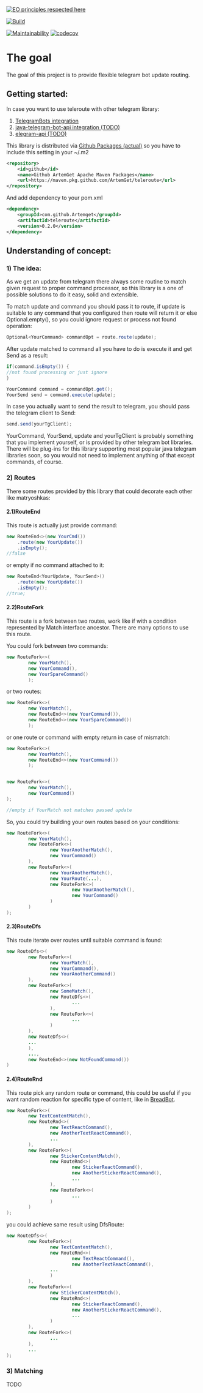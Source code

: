 [![EO principles respected here](https://www.elegantobjects.org/badge.svg)](https://www.elegantobjects.org)

[![Build](https://github.com/ArtemGet/teleroute/actions/workflows/maven.yaml/badge.svg)](https://github.com/ArtemGet/teleroute/actions/workflows/maven.yaml)

[![Maintainability](https://api.codeclimate.com/v1/badges/1e5c08074d3bc271fbb8/maintainability)](https://codeclimate.com/github/ArtemGet/teleroute/maintainability)
[![codecov](https://codecov.io/gh/ArtemGet/teleroute/graph/badge.svg?token=FCGJORYEN5)](https://codecov.io/gh/ArtemGet/teleroute)

# The goal

The goal of this project is to provide flexible telegram bot update routing.

## Getting started:
In case you want to use teleroute with other telegram library:

1) [TelegramBots integration](https://github.com/ArtemGet/teleroute.telegrambots)
2) [java-telegram-bot-api integration (TODO)]()
3) [elegram-api (TODO)]()

This library is distributed via [Github Packages (actual)](https://github.com/ArtemGet/teleroute/packages/2122234) so
you have to include this setting in your ~/.m2

```xml
<repository>
    <id>github</id>
    <name>Github ArtemGet Apache Maven Packages</name>
    <url>https://maven.pkg.github.com/ArtemGet/teleroute</url>
</repository>
```

And add dependency to your pom.xml

```xml
<dependency>
    <groupId>com.github.Artemget</groupId>
    <artifactId>teleroute</artifactId>
    <version>0.2.0</version>
</dependency>
```

## Understanding of concept:

### 1) The idea:

As we get an update from telegram there always some routine to match given request to proper command processor,
so this library is a one of possible solutions to do it easy, solid and extensible.

To match update and command you should pass it to route, if update is suitable to any command that you configured
then route will return it or else Optional.empty(), so you could ignore request or process not found operation:

```java
Optional<YourCommand> commandOpt = route.route(update);
```

After update matched to command all you have to do is execute it and get Send as a result:

```java
if(command.isEmpty()) {
//not found processing or just ignore
}

YourCommand command = commandOpt.get();
YourSend send = command.execute(update);
```

In case you actually want to send the result to telegram, you should pass the telegram client to Send:

```java
send.send(yourTgClient);
```

YourCommand, YourSend, update and yourTgClient is probably something that you implement yourself, or is provided by
other telegram bot libraries. There will be plug-ins for this library supporting most popular java telegram libraries
soon, so you would not need to implement anything of that except commands, of course.

### 2) Routes

There some routes provided by this library that could decorate each other like matryoshkas:

#### 2.1)RouteEnd
This route is actually just provide command:

```java
new RouteEnd<>(new YourCmd())
    .route(new YourUpdate())
    .isEmpty();
//false
```

or empty if no command attached to it:

```java
new RouteEnd<YourUpdate, YourSend>()
    .route(new YourUpdate())
    .isEmpty();
//true;
```

#### 2.2)RouteFork
This route is a fork between two routes, work like if with a condition represented by Match interface ancestor.
There are many options to use this route.

You could fork between two commands:

```java
new RouteFork<>(
        new YourMatch(),
        new YourCommand(),
        new YourSpareCommand()
        );
```

or two routes:

```java
new RouteFork<>(
        new YourMatch(),
        new RouteEnd<>(new YourCommand()),
        new RouteEnd<>(new YourSpareCommand())
        );
```

or one route or command with empty return in case of mismatch:

```java
new RouteFork<>(
        new YourMatch(),
        new RouteEnd<>(new YourCommand())
        );


new RouteFork<>(
        new YourMatch(),
        new YourCommand()
);

//empty if YourMatch not matches passed update
```

So, you could try building your own routes based on your conditions:

```java
new RouteFork<>(
        new YourMatch(),
        new RouteFork<>(
                new YourAnotherMatch(),
                new YourCommand()
        ),
        new RouteFork<>(
                new YourAnotherMatch(),
                new YourRoute(...),
                new RouteFork<>(
                        new YourAnotherMatch(),
                        new YourCommand()
                )
        )
);
```

#### 2.3)RouteDfs
This route iterate over routes until suitable command is found:

```java
new RouteDfs<>(
        new RouteFork<>(
                new YourMatch(),
                new YourCommand(),
                new YourAnotherCommand()
        ),
        new RouteFork<>(
                new SomeMatch(),
                new RouteDfs<>(
                        ...
                ),
                new RouteFork<>(
                        ...
                )
        ),
        new RouteDfs<>(
        ...
        ),
        ...,
        new RouteEnd<>(new NotFoundCommand())
)
```

#### 2.4)RouteRnd
This route pick any random route or command, this could be useful if you want random reaction for specific type of
content, like in [BreadBot](https://github.com/LEVLLN/bread_bot).

```java
new RouteFork<>(
        new TextContentMatch(),
        new RouteRnd<>(
                new TextReactCommand(),
                new AnotherTextReactCommand(),
                ...
        ),
        new RouteFork<>(
                new StickerContentMatch(),
                new RouteRnd<>(
                        new StickerReactCommand(),
                        new AnotherStickerReactCommand(),
                        ... 
                ),
                new RouteFork<>(
                        ...
                )
        )
);
```

you could achieve same result using DfsRoute:

```java
new RouteDfs<>(
        new RouteFork<>(
                new TextContentMatch(),
                new RouteRnd<>(
                        new TextReactCommand(),
                        new AnotherTextReactCommand(),
                ...
                )   
        ),
        new RouteFork<>(
                new StickerContentMatch(),
                new RouteRnd<>(
                        new StickerReactCommand(),
                        new AnotherStickerReactCommand(),
                        ... 
                )
        ),
        new RouteFork<>(
                ...
        ),
        ...
);
```

### 3) Matching

TODO
